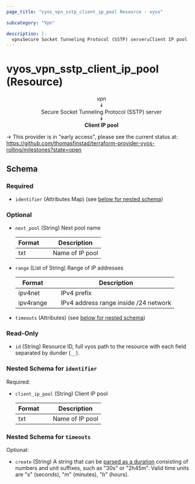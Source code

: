 ```yaml
---
page_title: "vyos_vpn_sstp_client_ip_pool Resource - vyos"

subcategory: "Vpn"

description: |- 
  vpn⯯Secure Socket Tunneling Protocol (SSTP) server⯯Client IP pool
---
```


# vyos_vpn_sstp_client_ip_pool (Resource)
<center>

*vpn*  
⯯  
Secure Socket Tunneling Protocol (SSTP) server  
⯯  
**Client IP pool**


</center>

-> This provider is in "early access", please see the current status at: https://github.com/thomasfinstad/terraform-provider-vyos-rolling/milestones?state=open

## Schema

### Required

- `identifier` (Attributes Map) (see [below for nested schema](#nestedatt--identifier))

### Optional

- `next_pool` (String) Next pool name

    |Format  &emsp;|Description      |
    |----------|-------------------|
    |txt     &emsp;|Name of IP pool  |
- `range` (List of String) Range of IP addresses

    |Format     &emsp;|Description                            |
    |-------------|-----------------------------------------|
    |ipv4net    &emsp;|IPv4 prefix                            |
    |ipv4range  &emsp;|IPv4 address range inside /24 network  |
- `timeouts` (Attributes) (see [below for nested schema](#nestedatt--timeouts))

### Read-Only

- `id` (String) Resource ID, full vyos path to the resource with each field separated by dunder (`__`).

<a id="nestedatt--identifier"></a>
### Nested Schema for `identifier`

Required:

- `client_ip_pool` (String) Client IP pool

    |Format  &emsp;|Description      |
    |----------|-------------------|
    |txt     &emsp;|Name of IP pool  |


<a id="nestedatt--timeouts"></a>
### Nested Schema for `timeouts`

Optional:

- `create` (String) A string that can be [parsed as a duration](https://pkg.go.dev/time#ParseDuration) consisting of numbers and unit suffixes, such as &#34;30s&#34; or &#34;2h45m&#34;. Valid time units are &#34;s&#34; (seconds), &#34;m&#34; (minutes), &#34;h&#34; (hours).  
